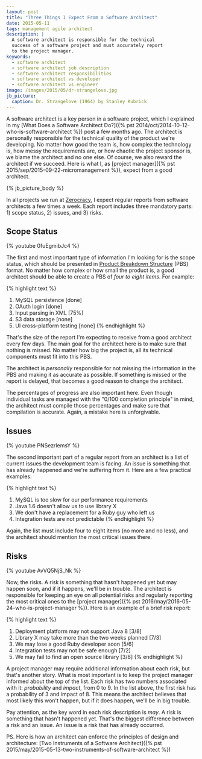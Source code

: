 ```yaml
---
layout: post
title: "Three Things I Expect From a Software Architect"
date: 2015-05-11
tags: management agile architect
description: |
  A software architect is responsible for the technical
  success of a software project and must accurately report
  to the project manager.
keywords:
  - software architect
  - software architect job description
  - software architect responsibilities
  - software architect vs developer
  - software architect vs engineer
image: /images/2015/05/dr-strangelove.jpg
jb_picture:
  caption: Dr. Strangelove (1964) by Stanley Kubrick
---
```


A software architect is a key person in a software project, which I
explained in my [What Does a Software Architect Do?]({% pst 2014/oct/2014-10-12-who-is-software-architect %})
post a few months ago. The architect is personally responsible for
the technical quality of the product we're developing. No matter how
good the team is, how complex the technology is, how messy the
requirements are, or how chaotic the project sponsor is,
we blame the architect and no one else. Of course, we also reward the architect
if we succeed. Here is what I, as
[project manager]({% pst 2015/sep/2015-09-22-micromanagement %}), expect from a good architect.

<!--more-->

{% jb_picture_body %}

In all projects we run at [Zerocracy](http://www.zerocracy.com), I expect
regular reports from software architects a few times a week. Each report
includes three mandatory parts: 1) scope status, 2) issues, and 3) risks.

## Scope Status

{% youtube 0fuEgmibJc4 %}

The first and most important type of information I'm looking for
is the scope status, which should be presented in
[Product Breakdown Structure](https://en.wikipedia.org/wiki/Product_breakdown_structure)
(PBS) format. No matter how complex or how small the product is, a good architect
should be able to create a PBS of _four to eight items_. For example:

{% highlight text %}
1. MySQL persistence [done]
2. OAuth login [done]
3. Input parsing in XML [75%]
4. S3 data storage [none]
5. UI cross-platform testing [none]
{% endhighlight %}

That's the size of the report I'm expecting to receive from a good architect
every few days. The main goal for the architect here is to make sure
that nothing is missed. No matter how big the project is, all its
technical components must fit into this PBS.

The architect is _personally_ responsible for not missing the information
in the PBS and making it as accurate as possible. If something is missed
or the report is delayed, that becomes a good reason to change the architect.

The percentages of progress are also important here. Even though
individual tasks are managed with the "0/100 completion principle" in mind,
the architect must compile those percentages and make sure that compilation
is accurate. Again, a mistake here is unforgivable.

## Issues

{% youtube PNSezrlemsY %}

The second important part of a regular report from an architect is a list
of current issues the development team is facing. An issue is something
that has already happened and we're suffering from it. Here are
a few practical examples:

{% highlight text %}
1. MySQL is too slow for our performance requirements
2. Java 1.6 doesn't allow us to use library X
3. We don't have a replacement for a Ruby guy who left us
4. Integration tests are not predictable
{% endhighlight %}

Again, the list must include four to eight items (no more and no less), and the architect
should mention the most critical issues there.

## Risks

{% youtube AvVQ5NjS_Nk %}

Now, the risks. A risk is something that hasn't happened yet but may happen
soon, and if it happens, we'll be in trouble. The architect is responsible
for keeping an eye on all potential risks and regularly reporting the most critical
ones to the
[project manager]({% pst 2016/may/2016-05-24-who-is-project-manager %}). Here is an example of
a brief risk report:

{% highlight text %}
1. Deployment platform may not support Java 8 [3/8]
2. Library X may take more than the two weeks planned [7/3]
3. We may lose a good Ruby developer soon [5/6]
4. Integration tests may not be safe enough [7/2]
5. We may fail to find an open source library [3/8]
{% endhighlight %}

A project manager may require additional information about each risk, but
that's another story. What is most important is to keep the project manager
informed about the top of the list. Each risk has two numbers associated with
it: _probability_ and _impact_, from 0 to 9. In the list above, the first
risk has a probability of 3 and impact of 8. This means the architect
believes that most likely this won't happen, but if it does happen, we'll be
in big trouble.

Pay attention, as the key word in each risk description is _may_. A risk
is something that hasn't happened yet. That's the biggest difference between
a risk and an issue. An issue is a risk that has already occurred.

PS. Here is how an architect can enforce the principles
of design and architecture:
[Two Instruments of a Software Architect]({% pst 2015/may/2015-05-13-two-instruments-of-software-architect %})
